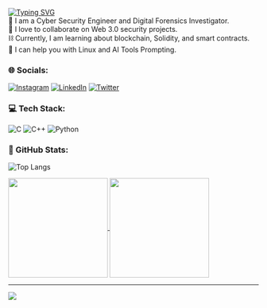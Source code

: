 [![Typing SVG](https://readme-typing-svg.herokuapp.com?font=Fira+Code&weight=500&size=25&duration=2000&pause=500&color=F7F7F7&width=435&lines=HI%F0%9F%91%8B%2C+I'm+Tanmay+Shrimali)](https://git.io/typing-svg)<br>
👾 I am a Cyber Security Engineer and Digital Forensics Investigator.<br>
🤖 I love to collaborate on Web 3.0 security projects.<br>
⛓️ Currently, I am learning about blockchain, Solidity, and smart contracts.<br>
🐧 I can help you with Linux and AI Tools Prompting.<br>

### 🌐 Socials:
[![Instagram](https://img.shields.io/badge/Instagram-E4405F?style=for-the-badge&logo=instagram&logoColor=white)](https://www.instagram.com/tanmay_shrimali_/)
[![LinkedIn](	https://img.shields.io/badge/LinkedIn-0077B5?style=for-the-badge&logo=linkedin&logoColor=white)](https://in.linkedin.com/in/tanmay-shrimali/) 
[![Twitter](https://img.shields.io/badge/Twitter-1DA1F2?style=for-the-badge&logo=twitter&logoColor=white)](https://twitter.com/TanmayShrimali_/) 

### 💻 Tech Stack:
![C](https://img.shields.io/badge/C-00599C?style=for-the-badge&logo=c&logoColor=white) 
![C++](https://img.shields.io/badge/C%2B%2B-00599C?style=for-the-badge&logo=c%2B%2B&logoColor=white) 
![Python](https://img.shields.io/badge/Python-FFD43B?style=for-the-badge&logo=python&logoColor=blue) 

### 📆 GitHub Stats:
![Top Langs](https://github-readme-stats.vercel.app/api/top-langs/?username=tanmay-shrimali&layout=compact&theme=github_dark)

<a href="#">
  <img height=200 align="center" src="http://github-readme-streak-stats.herokuapp.com?user=tanmay-shrimali&theme=github-dark-blue"/>
</a>
<a href="#">
  <img height=200 align="center" src="https://github-readme-stats.vercel.app/api?username=tanmay-shrimali&theme=github_dark&show_icons=true&rank_icon=github"/>
</a>

---
[![](https://visitcount.itsvg.in/api?id=tanmay-shrimali&icon=8&color=5)](https://visitcount.itsvg.in)

